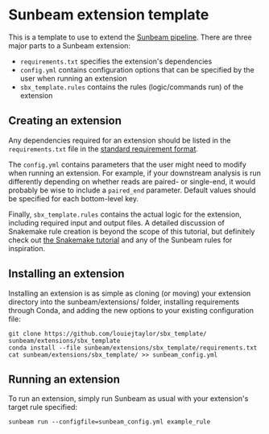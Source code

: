 # Sunbeam extension template

This is a template to use to extend the [Sunbeam pipeline](https://github.com/sunbeam-labs/sunbeam). There are three major parts to a Sunbeam extension: 

 - `requirements.txt` specifies the extension's dependencies
 - `config.yml` contains configuration options that can be specified by the user when running an extension
 - `sbx_template.rules` contains the rules (logic/commands run) of the extension
 
## Creating an extension

Any dependencies required for an extension should be listed in the `requirements.txt` file in the [standard requirement format](https://pip.readthedocs.io/en/1.1/requirements.html). 

The `config.yml` contains parameters that the user might need to modify when running an extension. For example, if your downstream analysis is run differently depending on whether reads are paired- or single-end, it would probably be wise to include a `paired_end` parameter. Default values should be specified for each bottom-level key.

Finally, `sbx_template.rules` contains the actual logic for the extension, including required input and output files. A detailed discussion of Snakemake rule creation is beyond the scope of this tutorial, but definitely check out [the Snakemake tutorial](http://snakemake.readthedocs.io/en/stable/tutorial/basics.html) and any of the Sunbeam rules for inspiration.

## Installing an extension

Installing an extension is as simple as cloning (or moving) your extension directory into the sunbeam/extensions/ folder, installing requirements through Conda, and adding the new options to your existing configuration file: 

    git clone https://github.com/louiejtaylor/sbx_template/ sunbeam/extensions/sbx_template
    conda install --file sunbeam/extensions/sbx_template/requirements.txt
    cat sunbeam/extensions/sbx_template/ >> sunbeam_config.yml

## Running an extension

To run an extension, simply run Sunbeam as usual with your extension's target rule specified:

    sunbeam run --configfile=sunbeam_config.yml example_rule
    
